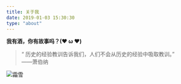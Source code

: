 ```yaml
---
title: 关于我
date: 2019-01-03 15:30:30
type: "about"
---
```

**我有酒，你有故事吗？(❤ ω ❤)**

 > “ 历史的经验教训告诉我们，人们不会从历史的经验中吸取教训。”   
 ——萧伯纳


 ![霜雪](https://bing.ioliu.cn/v1?d=1&w=1366&h=768)
